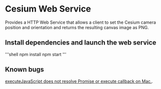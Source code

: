 Cesium Web Service
==================

Provides a HTTP Web Service that allows a client to set the Cesium camera position and orientation and returns the resulting canvas image as PNG.

## Install dependencies and launch the web service
'''shell
npm install
npm start
'''

## Known bugs
[executeJavaScript does not resolve Promise or execute callback on Mac.](https://github.com/electron/electron/issues/9073).

